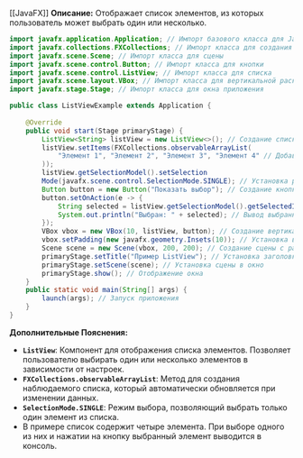 [[JavaFX]]
**Описание:** Отображает список элементов, из которых пользователь может выбрать один или несколько.

```java ignore
import javafx.application.Application; // Импорт базового класса для JavaFX-приложений
import javafx.collections.FXCollections; // Импорт класса для создания наблюдаемых списков
import javafx.scene.Scene; // Импорт класса для сцены
import javafx.scene.control.Button; // Импорт класса для кнопки
import javafx.scene.control.ListView; // Импорт класса для списка
import javafx.scene.layout.VBox; // Импорт класса для вертикальной раскладки
import javafx.stage.Stage; // Импорт класса для окна приложения

public class ListViewExample extends Application {
    
    @Override
    public void start(Stage primaryStage) {
        ListView<String> listView = new ListView<>(); // Создание списка с элементами типа String
        listView.setItems(FXCollections.observableArrayList(
            "Элемент 1", "Элемент 2", "Элемент 3", "Элемент 4" // Добавление элементов в список
        ));
        listView.getSelectionModel().setSelection
        Mode(javafx.scene.control.SelectionMode.SINGLE); // Установка режима выбора одного элемента
        Button button = new Button("Показать выбор"); // Создание кнопки
        button.setOnAction(e -> {
            String selected = listView.getSelectionModel().getSelectedItem(); // Получение выбранного элемента
            System.out.println("Выбран: " + selected); // Вывод выбранного элемента в консоль
        });
        VBox vbox = new VBox(10, listView, button); // Создание вертикальной раскладки с отступом 10
        vbox.setPadding(new javafx.geometry.Insets(10)); // Установка внутренних отступов
        Scene scene = new Scene(vbox, 200, 200); // Создание сцены с раскладкой и размером
        primaryStage.setTitle("Пример ListView"); // Установка заголовка окна
        primaryStage.setScene(scene); // Установка сцены в окно
        primaryStage.show(); // Отображение окна
    }
    public static void main(String[] args) {
        launch(args); // Запуск приложения
    }
}
```

**Дополнительные Пояснения:**

- **`ListView`**: Компонент для отображения списка элементов. Позволяет пользователю выбирать один или несколько элементов в зависимости от настроек.
- **`FXCollections.observableArrayList`**: Метод для создания наблюдаемого списка, который автоматически обновляется при изменении данных.
- **`SelectionMode.SINGLE`**: Режим выбора, позволяющий выбрать только один элемент из списка.
- В примере список содержит четыре элемента. При выборе одного из них и нажатии на кнопку выбранный элемент выводится в консоль.